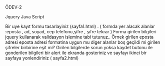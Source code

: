 ÖDEV-2

Jquery Java Script

Bir uye kayıt formu tasarlayiniz (sayfa1.html) . ( formda yer alacak alanlar :eposta , ad, soyad, cep telefonu,şifre , şıfre tekrar ) Forma girilen bilgileri jquery kullanarak validasyon islemine tabi tutunuz.. Örnek girilen eposta adresi eposta adresi formatina uygun mu diger alanlar boş geçildi mi girilen şifreler birbirine eşit mi? Girilen bilgilerde sorun yoksa kaydet butonu ile gonderilen bilgileri bir alert ile ekranda gosteriniz ve sayfayı ikinci bir sayfaya yonlendiriniz ( sayfa2.html)



